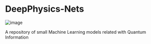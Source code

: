 # DeepPhysics-Nets

![image](https://github.com/user-attachments/assets/f62eb2cd-7dea-485f-a2c2-1b04169b396e)


A repository of small Machine Learning models related with Quantum Information
